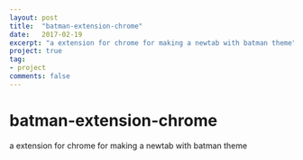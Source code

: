 ```yaml
---
layout: post
title:  "batman-extension-chrome"
date:   2017-02-19
excerpt: "a extension for chrome for making a newtab with batman theme"
project: true
tag:
- project
comments: false
---
```

# batman-extension-chrome
a extension for chrome for making a newtab with batman theme
